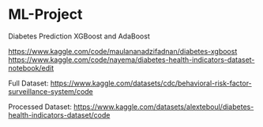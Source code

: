 # ML-Project
Diabetes Prediction XGBoost and AdaBoost


https://www.kaggle.com/code/maulananadzifadnan/diabetes-xgboost
https://www.kaggle.com/code/nayema/diabetes-health-indicators-dataset-notebook/edit


Full Dataset: https://www.kaggle.com/datasets/cdc/behavioral-risk-factor-surveillance-system/code


Processed Dataset: https://www.kaggle.com/datasets/alexteboul/diabetes-health-indicators-dataset/code
